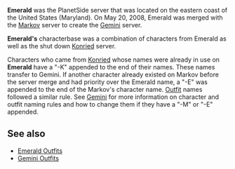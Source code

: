 **Emerald** was the PlanetSide server that was located on the eastern coast of
the United States (Maryland). On May 20, 2008, Emerald was merged with the
[Markov](Markov.md) server to create the [Gemini](Gemini.md) server.

**Emerald's** characterbase was a combination of characters from Emerald as well
as the shut down [Konried](Konried.md) server.

Characters who came from [Konried](Konried.md) whose names were already in use
on **Emerald** have a "-K" appended to the end of their names. These names
transfer to Gemini. If another character already existed on Markov before the
server merge and had priority over the Emerald name, a "-E" was appended to the
end of the Markov's character name. [Outfit](../terminology/Outfit.md) names
followed a similar rule. See [Gemini](Gemini.md) for more information on
character and outfit naming rules and how to change them if they have a "-M" or
"-E" appended.

## See also

- [Emerald Outfits](:Category:Emerald_Outfits)
- [Gemini Outfits](:Category:Gemini_Outfits)

<!--[category:Servers](category:Servers.md)-->
